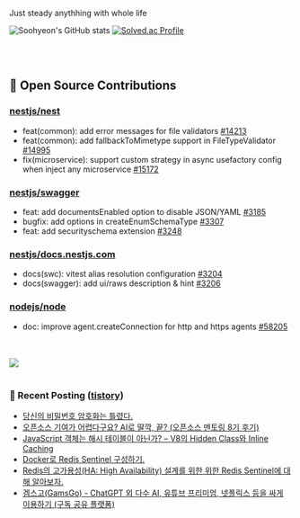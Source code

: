Just steady anythhing with whole life

![Soohyeon's GitHub stats](https://github-readme-stats.vercel.app/api?username=mag123c&show_icons=true&theme=dark)
[![Solved.ac Profile](http://mazassumnida.wtf/api/v2/generate_badge?boj=diehreo)](https://solved.ac/diehreo/)

<br>
<br>

## 📖 Open Source Contributions
### [nestjs/nest](https://github.com/nestjs/nest)
- feat(common): add error messages for file validators [#14213](https://github.com/nestjs/nest/pull/14213)
- feat(common): add fallbackToMimetype support in FileTypeValidator [#14995](https://github.com/nestjs/nest/pull/14995)
- fix(microservice): support custom strategy in async usefactory config when inject any microservice [#15172](https://github.com/nestjs/nest/pull/15172)

### [nestjs/swagger](https://github.com/nestjs/swagger)
- feat: add documentsEnabled option to disable JSON/YAML [#3185](https://github.com/nestjs/swagger/pull/3185)
- bugfix: add options in createEnumSchemaType [#3307](https://github.com/nestjs/swagger/pull/3307)
- feat: add securityschema extension [#3248](https://github.com/nestjs/swagger/pull/3248)

### [nestjs/docs.nestjs.com](https://github.com/nestjs/docs.nestjs.com)
- docs(swc): vitest alias resolution configuration [#3204](https://github.com/nestjs/docs.nestjs.com/pull/3204/checks)
- docs(swagger): add ui/raws description & hint [#3206](https://github.com/nestjs/docs.nestjs.com/pull/3206/checks)

### [nodejs/node](https://github.com/nodejs/node)
- doc: improve agent.createConnection for http and https agents [#58205](https://github.com/nodejs/node/pull/58205)



<br>
<br>

<a href="https://github.com/devxb/gitanimals">
  <img src="https://render.gitanimals.org/farms/mag123c"/>
</a>

<br>
<br>



### 📕 Recent Posting ([tistory](https://mag1c.tistory.com))
- [당신의 비밀번호 암호화는 틀렸다.](https://mag1c.tistory.com/572)</br>
- [오픈소스 기여가 어렵다구요? AI로 딸깍, 끝? (오픈소스 멘토링 8기 후기)](https://mag1c.tistory.com/571)</br>
- [JavaScript 객체는 해시 테이블이 아닌가? &ndash; V8의 Hidden Class와 Inline Caching](https://mag1c.tistory.com/570)</br>
- [Docker로 Redis Sentinel 구성하기.](https://mag1c.tistory.com/569)</br>
- [Redis의 고가용성(HA: High Availability) 설계를 위한 위한 Redis Sentinel에 대해 알아보자.](https://mag1c.tistory.com/568)</br>
- [겜스고(GamsGo) - ChatGPT 외 다수 AI, 유튜브 프리미엄, 넷플릭스 등을 싸게 이용하기 (구독 공유 플랫폼)](https://mag1c.tistory.com/567)</br>
